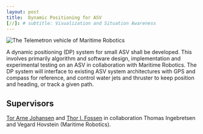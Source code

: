 ```yaml
---
layout: post
title:  Dynamic Positioning for ASV
[//]: # subtitle: Visualization and Situation Awareness
---
```


![The Telemetron vehicle of Maritime Robotics]({{site.url}}/assets/telemetron4a.jpg)

A dynamic positioning (DP) system for small ASV shall be developed. This involves primarily algorithm and software design, implementation and experimental testing on an ASV in collaboration with Maritime Robotics. The DP system will interface to existing ASV system architectures with GPS and compass for reference, and control water jets and thruster to keep position and heading, or track a given path.

## Supervisors

[Tor Arne Johansen](http://www.ntnu.no/ansatte/torarnj) and [Thor I. Fossen](http://www.ntnu.no/ansatte/thor.fossen) in collaboration Thomas Ingebretsen and Vegard Hovstein (Maritime Robotics).
